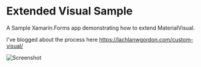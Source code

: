 # Extended Visual Sample
A Sample Xamarin.Forms app demonstrating how to extend MaterialVisual.


I've blogged about the process here https://lachlanwgordon.com/custom-visual/

![Screenshot](https://github.com/lachlanwgordon/ExtendedVisualSample/blob/master/Screen%20Shot%202019-05-29%20at%204.45.36%20pm.png?raw=true)